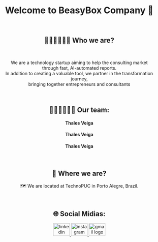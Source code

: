 <h1 align="center"> Welcome to BeasyBox Company 💼 </h1>

<br>

<h2  align="center"> 🧑🏻‍💻🧑🏻‍💻 Who we are? </h2> 
<br>
<p  align="center"> We are a technology startup aiming to help the consulting market <br>
through fast, AI-automated reports. <br>
In addition to creating a valuable tool, we partner in the transformation journey, <br>
bringing together entrepreneurs and consultants
</p>

<br>

<h2 align="center" > 🏃🏻‍♂️🏃🏻‍♂️ Our team: </h2>

<h4 align="center">Thales Veiga</h4>
<h4 align="center">Thales Veiga</h4>
<h4 align="center">Thales Veiga</h4>

<br>

<h2 align="center" > 📍 Where we are? </h2>
<p  align="center"> 🗺️ We are located at TechnoPUC in Porto Alegre, Brazil. </p>
<br>

<h2 align="center" > 🌐 Social Midias: </h2>
<div align="center">
  <a href="https://www.linkedin.com/company/beasybox-tech/" target="_blank">
    <img src="https://raw.githubusercontent.com/maurodesouza/profile-readme-generator/master/src/assets/icons/social/linkedin/default.svg" width="52" height="40" alt="linkedin logo"  />
  </a>
  <a href="https://www.instagram.com/beasybox/" target="_blank">
      <img src="https://raw.githubusercontent.com/maurodesouza/profile-readme-generator/master/src/assets/icons/social/instagram/default.svg" width="52" height="40" alt="instagram logo"  />
  </a>
  <a href="contato@beasybox.com" target="_blank">
      <img src="https://raw.githubusercontent.com/maurodesouza/profile-readme-generator/master/src/assets/icons/social/gmail/default.svg" width="52" height="40" alt="gmail logo"  />
  </a>
</div>
